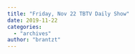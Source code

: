 ```yaml
---
title: "Friday, Nov 22 TBTV Daily Show"
date: 2019-11-22
categories: 
  - "archives"
author: "brantzt"
---
```



